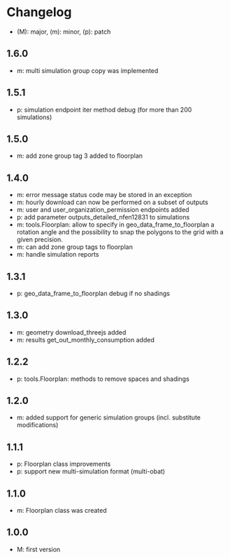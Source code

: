 # Changelog

* (M): major, (m): minor, (p): patch

## 1.6.0
* m: multi simulation group copy was implemented

## 1.5.1
* p: simulation endpoint iter method debug (for more than 200 simulations)

## 1.5.0
* m: add zone group tag 3 added to floorplan

## 1.4.0
* m: error message status code may be stored in an exception
* m: hourly download can now be performed on a subset of outputs
* m: user and user_organization_permission endpoints added
* p: add parameter outputs_detailed_nfen12831 to simulations
* m: tools.Floorplan: allow to specify in geo_data_frame_to_floorplan a rotation angle and the possibility to snap the
polygons to the grid with a given precision.
* m: can add zone group tags to floorplan
* m: handle simulation reports

## 1.3.1
* p: geo_data_frame_to_floorplan debug if no shadings

## 1.3.0
* m: geometry download_threejs added
* m: results get_out_monthly_consumption added

## 1.2.2
* p: tools.Floorplan: methods to remove spaces and shadings

## 1.2.0
* m: added support for generic simulation groups (incl. substitute modifications)

## 1.1.1
* p: Floorplan class improvements
* p: support new multi-simulation format (multi-obat)

## 1.1.0
* m: Floorplan class was created

## 1.0.0
* M: first version